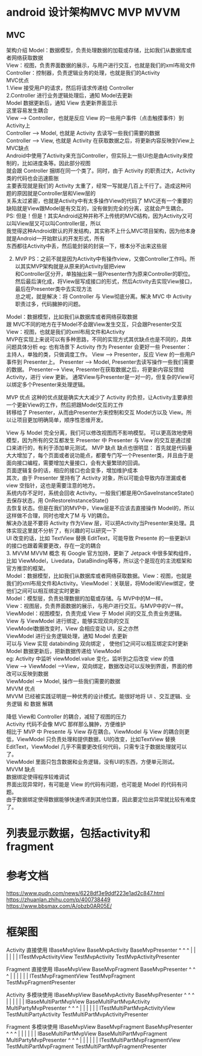 # android 设计架构MVC MVP MVVM
## MVC
架构介绍
Model：数据模型，负责处理数据的加载或存储，比如我们从数据库或者网络获取数据  
View：视图，负责界面数据的展示，与用户进行交互，也就是我们的xml布局文件  
Controller：控制器，负责逻辑业务的处理，也就是我们的Activity  
MVC优点  
1.View 接受用户的请求，然后将请求传递给 Controller  
2.Controller 进行业务逻辑处理后，通知 Model去更新  
Model 数据更新后，通知 View 去更新界面显示  
这里容易发生耦合  
View --> Controller，也就是反应 View 的一些用户事件（点击触摸事件）到Activity上  
Controller --> Model, 也就是 Activity 去读写一些我们需要的数据  
Controller --> View, 也就是 Activity 在获取数据之后，将更新内容反映到View上  
MVC缺点  
Android中使用了Activity来充当Controller，但实际上一些UI也是由Activity来控制的，比如进度条等。因此部分视图  
就会跟 Controller 捆绑在同一个类了。同时，由于 Activity 的职责过大，Activity 类的代码也会迅速膨胀  
主要表现就是我们的 Activity 太重了，经常一写就是几百上千行了。造成这种问题的原因就是Controller层和View层的  
关系太过紧密，也就是Activity中有太多操作View的代码了
MVC还有一个重要的缺陷就是View跟Model是有交互的，没有做到完全的分离，这就会产生耦合。
PS: 但是！但是！其实Android这种并称不上传统的MVC结构，因为Activity又可以叫View层又可以叫Controller层，所以  
我觉得这种Android默认的开发结构，其实称不上什么MVC项目架构，因为他本身就是Android一开始默认的开发形式，所有  
东西都往Activity中丢，然后能封装的封装一下，根本分不出来这些层  

2. MVP
PS：之前不就是因为Activity中有操作view，又做Controller工作吗。所以其实MVP架构就是从原来的Activity层把view  
和Controller区分开，单独抽出来一层Presenter作为原来Controller的职位。  
然后最后演化成，将View层写成接口的形式，然后Activity去实现View接口，最后在Presenter类中去实现方法  
总之呢，就是解决：将 Controller 与 View彻底分离。解决 MVC 中 Activity 职责过多，代码臃肿的问题。  

Model：数据模型，比如我们从数据库或者网络获取数据  
跟 MVC不同的地方在于Model不会跟View发生交互，只会跟Presenter交互  
View：视图，也就是我们的xml布局文件和Activity  
MVP在实现上来说可以有多种思路，不同的实现方式其优缺点也是不同的，具体问题具体分析
eg: 也有场景下 Activity 作为 Presenter 会更好一些
Presenter：主持人，单独的类，只做调度工作。
View --> Presenter，反应 View 的一些用户事件到 Presenter上。
Presenter --> Model, Presenter去读写操作一些我们需要的数据。
Presenter--> View, Presenter在获取数据之后，将更新内容反馈给 Activity，进行 view 更新。
通常View与Presenter是一对一的，但复杂的View可以绑定多个Presenter来处理逻辑。

MVP 优点
这种的优点就是确实大大减少了 Activity 的负担，让Activity主要承担一个更新View的工作，然后把跟Model交互的工作  
转移给了 Presenter，从而由Presenter方来控制和交互 Model方以及 View。所以让项目更加明确简单，顺序性思维开发。

View 与 Model 完全分离，我们可以修改视图而不影响模型。 
可以更高效地使用模型，因为所有的交互都发生 Presenter 中 
Presenter 与 View 的交互是通过接口来进行的，有利于添加单元测试。 
MVP 缺点
缺点也很明显：
首先就是代码量大大增加了，每个页面或者说功能点，都要专门写一个Presenter类，并且由于是面向接口编程，需要增加大量接口，会有大量繁琐的回调。  
页面逻辑复杂的话，相应的接口也会变多，增加维护成本  
其次，由于 Presenter 里持有了 Activity 对象，所以可能会导致内存泄漏或者view 空指针，这也是需要注意的地方。  
系统内存不足时，系统会回收 Activity。一般我们都是用OnSaveInstanceState() 去保存状态，用 OnRestoreInstanceState()   
去恢复状态。但是在我们的MVP中，View层是不应该去直接操作 Model的，所以这样做不合理，同时也增大了M 与 V的耦合。  
解决办法是不要将 Activity 作为View 层，可以把Activity当Presenter来处理。具体实现这里就不分析了，有兴趣的可以研究一下  
UI 改变的话，比如 TextView 替换 EditText，可能导致 Presente 的一些更新UI 的接口也跟着需要更改，存在一定的耦合  
3. MVVM
MVVM 概念
有 Google 官方加持，更新了 Jetpack 中很多架构组件，比如 ViewModel，Livedata，DataBinding等等，所以这个是现在的主流框架和官方推崇的框架。  
Model：数据模型，比如我们从数据库或者网络获取数据。View：视图，也就是我们的xml布局文件和Activity。ViewModel：关联层，将Model和View绑定，使他们之间可以相互绑定实时更新  
Model：模型层，负责处理数据的加载或存储。与 MVP中的M一样。  
View：视图层，负责界面数据的展示，与用户进行交互。与MVP中的V一样。  
ViewModel：视图模型，负责完成 View 于 Model 间的交互,负责业务逻辑。  
View 与 ViewModel 进行绑定，能够实现双向的交互  
ViewModel数据改变时，View 会相应变动 UI，反之亦然  
ViewModel 进行业务逻辑处理，通知 Model 去更新  
可以与 View 实现 databinding 双向绑定 ， 使他们之间可以相互绑定实时更新  
Model 数据更新后，把新数据传递给 ViewModel  
eg: Activity 中监听 viewModel.value 变化，监听到之后改变 view 的值  
View --> ViewModel -->View，双向绑定，数据改动可以反映到界面，界面的修改可以反映到数据  
ViewModel --> Model, 操作一些我们需要的数据  
MVVM 优点  
MVVM 已经被实践证明是一种优秀的设计模式。能很好地将 UI 、交互逻辑、业务逻辑 和 数据 解耦  

降低 View和 Controller 的耦合，减轻了视图的压力  
Activity 代码不会像 MVC 那样那么臃肿，方便维护  
相比于 MVP 中 Presente 与 View 存在耦合。ViewModel 与 View 的耦合则更低，ViewModel 只负责处理和提供数据，UI的改变，比如TextView 替换 EditText，ViewModel 几乎不需要更改任何代码，只需专注于数据处理就可以了。  
ViewModel 里面只包含数据和业务逻辑，没有UI的东西，方便单元测试。  
MVVM 缺点  
数据绑定使得程序较难调试  
界面出现异常时，有可能是 View 的代码有问题，也可能是 Model 的代码有问题。  
由于数据绑定使得数据能够快速传递到其他位置，因此要定位出异常就比较有难度了。  

# 列表显示数据，包括activity和fragment


# 参考文档
https://www.pudn.com/news/6228df3e9ddf223e1ad2c847.html
https://zhuanlan.zhihu.com/p/400738449
https://www.bbsmax.com/A/obzb0AR05E/


# 框架图
Activity 直接使用
          IBaseMvpView                    BaseMvpActivity                    BaseMvpPresenter
              ^                                 ^                                   ^
              |                                 |                                   |
              |                                 |                                   |
     ITestMvpActivityView                 TestMvpActivity                 TestMvpActivityPresenter

Fragment 直接使用
          IBaseMvpView                    BaseMvpFragment                    BaseMvpPresenter
              ^                                 ^                                   ^
              |                                 |                                   |
              |                                 |                                   |
     ITestMvpFragmentView                 TestMvpFragment                 TestMvpFragmentPresenter

Activity 多模块使用
          IBaseMvpView                    BaseMvpActivity                    BaseMvpPresenter
              ^                                 ^                                   ^
              |                                 |                                   |
              |                                 |                                   |
     IBaseMultiPartMvpView            BaseMultiPartMvpActivity             MultiPartyMvpPresenter
              ^                                 ^                                   ^
              |                                 |                                   |
              |                                 |                                   |
  ITestMultiPartMvpActivityView        TestMultiPartyActivity          TestMultiPartMvpActivityPresenter

Fragment 多模块使用
          IBaseMvpView                    BaseMvpFragment                    BaseMvpPresenter
              ^                                 ^                                   ^
              |                                 |                                   |
              |                                 |                                   |
     IBaseMultiPartMvpView             BaseMultiPartMvpFragment            MultiPartyMvpPresenter
              ^                                 ^                                   ^
              |                                 |                                   |
              |                                 |                                   |
  ITestMultiPartMvpFragmentView        TestMultiPartMvpFragment        TestMultiPartMvpFragmentPresenter






























